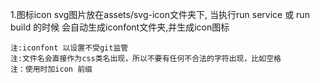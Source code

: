 1.图标icon
    svg图片放在assets/svg-icon文件夹下, 当执行run service 或 run build 的时候 会自动生成iconfont文件夹,并生成icon图标
    
    注:iconfont 以设置不受git监管
    注:文件名会直接作为css类名出现，所以不要有任何不合法的字符出现，比如空格
    注：使用时加icon 前缀
